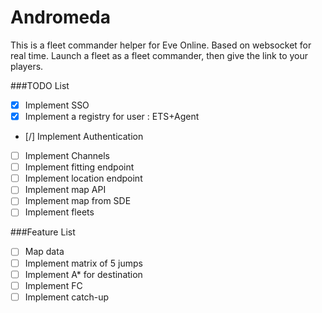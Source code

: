 # Andromeda

This is a fleet commander helper for Eve Online.
Based on websocket for real time.
Launch a fleet as a fleet commander, then give the link to your players.

###TODO List

- [x] Implement SSO
- [x] Implement a registry for user : ETS+Agent
- [/] Implement Authentication
- [ ] Implement Channels
- [ ] Implement fitting endpoint
- [ ] Implement location endpoint
- [ ] Implement map API
- [ ] Implement map from SDE
- [ ] Implement fleets

###Feature List

- [ ] Map data
- [ ] Implement matrix of 5 jumps
- [ ] Implement A* for destination
- [ ] Implement FC
- [ ] Implement catch-up
